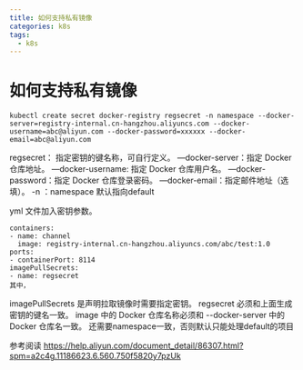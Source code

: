 ```yaml
---
title: 如何支持私有镜像
categories: k8s
tags:
  - k8s
---
```


# 如何支持私有镜像

```
kubectl create secret docker-registry regsecret -n namespace --docker-server=registry-internal.cn-hangzhou.aliyuncs.com --docker-username=abc@aliyun.com --docker-password=xxxxxx --docker-email=abc@aliyun.com
```

regsecret： 指定密钥的键名称，可自行定义。
—docker-server：指定 Docker 仓库地址。
—docker-username: 指定 Docker 仓库用户名。
—docker-password：指定 Docker 仓库登录密码。
—docker-email：指定邮件地址（选填）。
-n ：namespace 默认指向default

yml 文件加入密钥参数。
```
containers:
- name: channel
  image: registry-internal.cn-hangzhou.aliyuncs.com/abc/test:1.0
ports:
- containerPort: 8114
imagePullSecrets:
- name: regsecret
其中，
```
imagePullSecrets 是声明拉取镜像时需要指定密钥。
regsecret 必须和上面生成密钥的键名一致。
image 中的 Docker 仓库名称必须和 --docker-server 中的 Docker 仓库名一致。
还需要namespace一致，否则默认只能处理default的项目

参考阅读
https://help.aliyun.com/document_detail/86307.html?spm=a2c4g.11186623.6.560.750f5820y7pzUk



